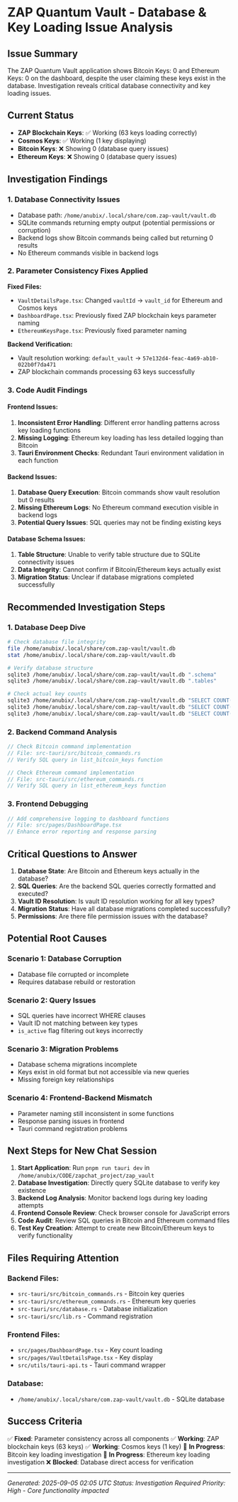 # ZAP Quantum Vault - Database & Key Loading Issue Analysis

## Issue Summary
The ZAP Quantum Vault application shows Bitcoin Keys: 0 and Ethereum Keys: 0 on the dashboard, despite the user claiming these keys exist in the database. Investigation reveals critical database connectivity and key loading issues.

## Current Status
- **ZAP Blockchain Keys**: ✅ Working (63 keys loading correctly)
- **Cosmos Keys**: ✅ Working (1 key displaying)
- **Bitcoin Keys**: ❌ Showing 0 (database query issues)
- **Ethereum Keys**: ❌ Showing 0 (database query issues)

## Investigation Findings

### 1. Database Connectivity Issues
- Database path: `/home/anubix/.local/share/com.zap-vault/vault.db`
- SQLite commands returning empty output (potential permissions or corruption)
- Backend logs show Bitcoin commands being called but returning 0 results
- No Ethereum commands visible in backend logs

### 2. Parameter Consistency Fixes Applied
**Fixed Files:**
- `VaultDetailsPage.tsx`: Changed `vaultId` → `vault_id` for Ethereum and Cosmos keys
- `DashboardPage.tsx`: Previously fixed ZAP blockchain keys parameter naming
- `EthereumKeysPage.tsx`: Previously fixed parameter naming

**Backend Verification:**
- Vault resolution working: `default_vault` → `57e132d4-feac-4a69-ab10-022b0f7da471`
- ZAP blockchain commands processing 63 keys successfully

### 3. Code Audit Findings

#### Frontend Issues:
1. **Inconsistent Error Handling**: Different error handling patterns across key loading functions
2. **Missing Logging**: Ethereum key loading has less detailed logging than Bitcoin
3. **Tauri Environment Checks**: Redundant Tauri environment validation in each function

#### Backend Issues:
1. **Database Query Execution**: Bitcoin commands show vault resolution but 0 results
2. **Missing Ethereum Logs**: No Ethereum command execution visible in backend logs
3. **Potential Query Issues**: SQL queries may not be finding existing keys

#### Database Schema Issues:
1. **Table Structure**: Unable to verify table structure due to SQLite connectivity issues
2. **Data Integrity**: Cannot confirm if Bitcoin/Ethereum keys actually exist
3. **Migration Status**: Unclear if database migrations completed successfully

## Recommended Investigation Steps

### 1. Database Deep Dive
```bash
# Check database file integrity
file /home/anubix/.local/share/com.zap-vault/vault.db
stat /home/anubix/.local/share/com.zap-vault/vault.db

# Verify database structure
sqlite3 /home/anubix/.local/share/com.zap-vault/vault.db ".schema"
sqlite3 /home/anubix/.local/share/com.zap-vault/vault.db ".tables"

# Check actual key counts
sqlite3 /home/anubix/.local/share/com.zap-vault/vault.db "SELECT COUNT(*) FROM bitcoin_keys WHERE is_active = 1;"
sqlite3 /home/anubix/.local/share/com.zap-vault/vault.db "SELECT COUNT(*) FROM ethereum_keys WHERE is_active = 1;"
sqlite3 /home/anubix/.local/share/com.zap-vault/vault.db "SELECT COUNT(*) FROM zap_blockchain_keys WHERE is_active = 1;"
```

### 2. Backend Command Analysis
```rust
// Check Bitcoin command implementation
// File: src-tauri/src/bitcoin_commands.rs
// Verify SQL query in list_bitcoin_keys function

// Check Ethereum command implementation  
// File: src-tauri/src/ethereum_commands.rs
// Verify SQL query in list_ethereum_keys function
```

### 3. Frontend Debugging
```typescript
// Add comprehensive logging to dashboard functions
// File: src/pages/DashboardPage.tsx
// Enhance error reporting and response parsing
```

## Critical Questions to Answer

1. **Database State**: Are Bitcoin and Ethereum keys actually in the database?
2. **SQL Queries**: Are the backend SQL queries correctly formatted and executed?
3. **Vault ID Resolution**: Is vault ID resolution working for all key types?
4. **Migration Status**: Have all database migrations completed successfully?
5. **Permissions**: Are there file permission issues with the database?

## Potential Root Causes

### Scenario 1: Database Corruption
- Database file corrupted or incomplete
- Requires database rebuild or restoration

### Scenario 2: Query Issues
- SQL queries have incorrect WHERE clauses
- Vault ID not matching between key types
- `is_active` flag filtering out keys incorrectly

### Scenario 3: Migration Problems
- Database schema migrations incomplete
- Keys exist in old format but not accessible via new queries
- Missing foreign key relationships

### Scenario 4: Frontend-Backend Mismatch
- Parameter naming still inconsistent in some functions
- Response parsing issues in frontend
- Tauri command registration problems

## Next Steps for New Chat Session

1. **Start Application**: Run `pnpm run tauri dev` in `/home/anubix/CODE/zapchat_project/zap_vault`
2. **Database Investigation**: Directly query SQLite database to verify key existence
3. **Backend Log Analysis**: Monitor backend logs during key loading attempts
4. **Frontend Console Review**: Check browser console for JavaScript errors
5. **Code Audit**: Review SQL queries in Bitcoin and Ethereum command files
6. **Test Key Creation**: Attempt to create new Bitcoin/Ethereum keys to verify functionality

## Files Requiring Attention

### Backend Files:
- `src-tauri/src/bitcoin_commands.rs` - Bitcoin key queries
- `src-tauri/src/ethereum_commands.rs` - Ethereum key queries  
- `src-tauri/src/database.rs` - Database initialization
- `src-tauri/src/lib.rs` - Command registration

### Frontend Files:
- `src/pages/DashboardPage.tsx` - Key count loading
- `src/pages/VaultDetailsPage.tsx` - Key display
- `src/utils/tauri-api.ts` - Tauri command wrapper

### Database:
- `/home/anubix/.local/share/com.zap-vault/vault.db` - SQLite database

## Success Criteria

✅ **Fixed**: Parameter consistency across all components
✅ **Working**: ZAP blockchain keys (63 keys)
✅ **Working**: Cosmos keys (1 key)
🔄 **In Progress**: Bitcoin key loading investigation
🔄 **In Progress**: Ethereum key loading investigation
❌ **Blocked**: Database direct access for verification

---

*Generated: 2025-09-05 02:05 UTC*
*Status: Investigation Required*
*Priority: High - Core functionality impacted*
